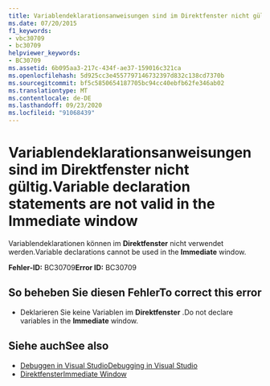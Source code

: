 ```yaml
---
title: Variablendeklarationsanweisungen sind im Direktfenster nicht gültig.
ms.date: 07/20/2015
f1_keywords:
- vbc30709
- bc30709
helpviewer_keywords:
- BC30709
ms.assetid: 6b095aa3-217c-434f-ae37-159016c321ca
ms.openlocfilehash: 5d925cc3e4557797146732397d832c138cd7370b
ms.sourcegitcommit: bf5c5850654187705bc94cc40ebfb62fe346ab02
ms.translationtype: MT
ms.contentlocale: de-DE
ms.lasthandoff: 09/23/2020
ms.locfileid: "91068439"
---
```

# <a name="variable-declaration-statements-are-not-valid-in-the-immediate-window"></a><span data-ttu-id="3703d-102">Variablendeklarationsanweisungen sind im Direktfenster nicht gültig.</span><span class="sxs-lookup"><span data-stu-id="3703d-102">Variable declaration statements are not valid in the Immediate window</span></span>

<span data-ttu-id="3703d-103">Variablendeklarationen können im **Direktfenster** nicht verwendet werden.</span><span class="sxs-lookup"><span data-stu-id="3703d-103">Variable declarations cannot be used in the **Immediate** window.</span></span>  
  
 <span data-ttu-id="3703d-104">**Fehler-ID:** BC30709</span><span class="sxs-lookup"><span data-stu-id="3703d-104">**Error ID:** BC30709</span></span>  
  
## <a name="to-correct-this-error"></a><span data-ttu-id="3703d-105">So beheben Sie diesen Fehler</span><span class="sxs-lookup"><span data-stu-id="3703d-105">To correct this error</span></span>  
  
- <span data-ttu-id="3703d-106">Deklarieren Sie keine Variablen im **Direktfenster** .</span><span class="sxs-lookup"><span data-stu-id="3703d-106">Do not declare variables in the **Immediate** window.</span></span>  
  
## <a name="see-also"></a><span data-ttu-id="3703d-107">Siehe auch</span><span class="sxs-lookup"><span data-stu-id="3703d-107">See also</span></span>

- [<span data-ttu-id="3703d-108">Debuggen in Visual Studio</span><span class="sxs-lookup"><span data-stu-id="3703d-108">Debugging in Visual Studio</span></span>](/visualstudio/debugger/debugger-feature-tour)
- [<span data-ttu-id="3703d-109">Direktfenster</span><span class="sxs-lookup"><span data-stu-id="3703d-109">Immediate Window</span></span>](/visualstudio/ide/reference/immediate-window)
